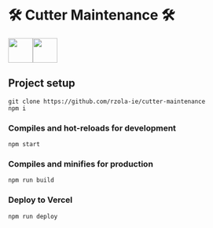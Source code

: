 # 🛠 Cutter Maintenance 🛠

<div style="display: flex">
    <img src="https://backtrace.io/for/_images/javascript.svg" height="50px">
    <img src="https://vitejs.dev/logo.svg" height="50px">
</div>


## Project setup
```
git clone https://github.com/rzola-ie/cutter-maintenance
npm i
```

### Compiles and hot-reloads for development
```
npm start
```

### Compiles and minifies for production
```
npm run build
```

### Deploy to Vercel
```
npm run deploy
```